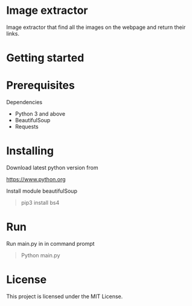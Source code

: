 # Image extractor
Image extractor that find all the images on the webpage and return their links.

# Getting started
# Prerequisites
Dependencies
- Python 3 and above
- BeautifulSoup
- Requests

# Installing
Download latest python version from

<https://www.python.org>

Install module beautifulSoup
> pip3 install bs4

# Run
Run main.py in in command prompt
> Python main.py

# License 
This project is licensed under the MIT License.
